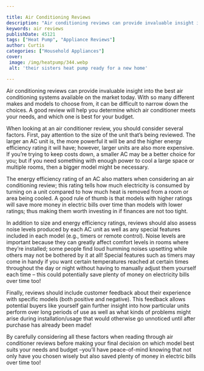 ```yaml
---

title: Air Conditioning Reviews
description: "Air conditioning reviews can provide invaluable insight into the best air conditioning systems available on the market today. With...take a moment to check it out "
keywords: air reviews
publishDate: 45121
tags: ["Heat Pump", "Appliance Reviews"]
author: Curtis
categories: ["Household Appliances"]
cover: 
 image: /img/heatpump/344.webp
 alt: 'their sisters heat pump ready for a new home'

---
```


Air conditioning reviews can provide invaluable insight into the best air conditioning systems available on the market today. With so many different makes and models to choose from, it can be difficult to narrow down the choices. A good review will help you determine which air conditioner meets your needs, and which one is best for your budget.

When looking at an air conditioner review, you should consider several factors. First, pay attention to the size of the unit that’s being reviewed. The larger an AC unit is, the more powerful it will be and the higher energy efficiency rating it will have; however, larger units are also more expensive. If you’re trying to keep costs down, a smaller AC may be a better choice for you; but if you need something with enough power to cool a large space or multiple rooms, then a bigger model might be necessary.

The energy efficiency rating of an AC also matters when considering an air conditioning review; this rating tells how much electricity is consumed by turning on a unit compared to how much heat is removed from a room or area being cooled. A good rule of thumb is that models with higher ratings will save more money in electric bills over time than models with lower ratings; thus making them worth investing in if finances are not too tight. 

In addition to size and energy efficiency ratings, reviews should also assess noise levels produced by each AC unit as well as any special features included in each model (e.g., timers or remote control). Noise levels are important because they can greatly affect comfort levels in rooms where they’re installed; some people find loud humming noises upsetting while others may not be bothered by it at all! Special features such as timers may come in handy if you want certain temperatures reached at certain times throughout the day or night without having to manually adjust them yourself each time – this could potentially save plenty of money on electricity bills over time too! 

Finally, reviews should include customer feedback about their experience with specific models (both positive and negative). This feedback allows potential buyers like yourself gain further insight into how particular units perform over long periods of use as well as what kinds of problems might arise during installation/usage that would otherwise go unnoticed until after purchase has already been made! 

By carefully considering all these factors when reading through air conditioner reviews before making your final decision on which model best suits your needs and budget –you’ll have peace-of-mind knowing that not only have you chosen wisely but also saved plenty of money in electric bills over time too!

